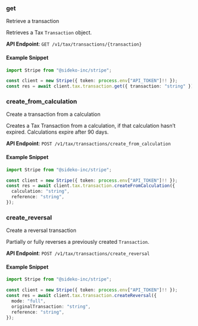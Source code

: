 
### get <a name="get"></a>
Retrieve a transaction

<p>Retrieves a Tax <code>Transaction</code> object.</p>

**API Endpoint**: `GET /v1/tax/transactions/{transaction}`

#### Example Snippet

```typescript
import Stripe from "@sideko-inc/stripe";

const client = new Stripe({ token: process.env["API_TOKEN"]!! });
const res = await client.tax.transaction.get({ transaction: "string" });
```

### create_from_calculation <a name="create_from_calculation"></a>
Create a transaction from a calculation

<p>Creates a Tax Transaction from a calculation, if that calculation hasn’t expired. Calculations expire after 90 days.</p>

**API Endpoint**: `POST /v1/tax/transactions/create_from_calculation`

#### Example Snippet

```typescript
import Stripe from "@sideko-inc/stripe";

const client = new Stripe({ token: process.env["API_TOKEN"]!! });
const res = await client.tax.transaction.createFromCalculation({
  calculation: "string",
  reference: "string",
});
```

### create_reversal <a name="create_reversal"></a>
Create a reversal transaction

<p>Partially or fully reverses a previously created <code>Transaction</code>.</p>

**API Endpoint**: `POST /v1/tax/transactions/create_reversal`

#### Example Snippet

```typescript
import Stripe from "@sideko-inc/stripe";

const client = new Stripe({ token: process.env["API_TOKEN"]!! });
const res = await client.tax.transaction.createReversal({
  mode: "full",
  originalTransaction: "string",
  reference: "string",
});
```
